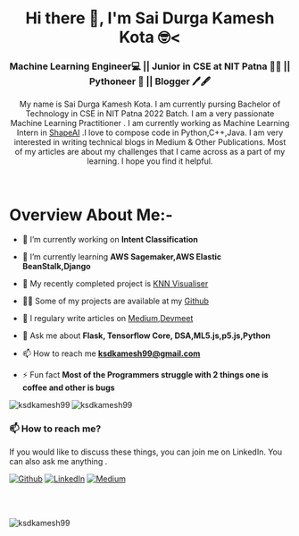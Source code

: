 <h1 align="center">Hi there 👋, I'm Sai Durga Kamesh Kota 🤓<</h1>
<h3 align="center">Machine Learning Engineer💻 || Junior in CSE at NIT Patna 👨‍🎓  || Pythoneer 🐍 || Blogger 🖊🖋</h3>


<p align="center">My name is Sai Durga Kamesh Kota. I am currently pursing Bachelor of Technology in CSE in NIT Patna 2022 Batch. I am a very passionate Machine Learning Practitioner . I am currently working as Machine Learning Intern in <a href="https://github.com/ShapeAI">ShapeAI</a> .I love to compose code in Python,C++,Java. I am very interested in writing technical blogs in Medium & Other Publications. Most of my articles are about my challenges that I came across as a part of my learning. I hope you find it helpful. </p>


<br>

# Overview About Me:-

- 🔭 I’m currently working on <strong>Intent Classification</strong>

- 🌱 I’m currently learning **AWS Sagemaker,AWS Elastic BeanStalk,Django**

- 🤔 My recently completed project is [KNN Visualiser](https://github.com/ksdkamesh99/KNN-Visualiser)

- 👨‍💻 Some of my projects are available at my [Github](https://github.com/ksdkamesh99?tab=repositories)

- 📝 I regulary write articles on [Medium](https://medium.com/@saidurgakameshkota),[Devmeet](https://devmeet.in/author/ksdkamesh99/)

- 💬 Ask me about **Flask, Tensorflow Core, DSA,ML5.js,p5.js,Python**

- 📫 How to reach me **ksdkamesh99@gmail.com**

- ⚡ Fun fact **Most of the Programmers struggle with 2 things one is coffee and other is bugs**



<img align="left" src="https://github-readme-stats.vercel.app/api/top-langs/?username=ksdkamesh99&layout=compact&hide=html&theme=radical" alt="ksdkamesh99" />

<img align="center" src="https://github-readme-stats.vercel.app/api?username=ksdkamesh99&show_icons=true&theme=radical" alt="ksdkamesh99" />



### 📫 How to reach me?
If you would like to discuss these things, you can join me on LinkedIn. You can also ask me anything .

<p><a href="https://github.com/ksdkamesh99" target="_blank"><img alt="Github" src="https://img.shields.io/badge/GitHub-%2312100E.svg?&style=for-the-badge&logo=Github&logoColor=white" /></a> <a href="https://www.linkedin.com/in/saidurgakameshkota/" target="_blank"><img alt="LinkedIn" src="https://img.shields.io/badge/linkedin-%230077B5.svg?&style=for-the-badge&logo=linkedin&logoColor=white" /></a> <a href="https://medium.com/@saidurgakameshkota" target="_blank"><img alt="Medium" src="https://img.shields.io/badge/medium-%2312100E.svg?&style=for-the-badge&logo=medium&logoColor=white" /></a>
</p>


<br><br>
<p align="left"> <img src="https://komarev.com/ghpvc/?username=ksdkamesh99" alt="ksdkamesh99" /> </p>
